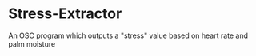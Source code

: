 # Stress-Extractor
An OSC program which outputs a "stress" value based on heart rate and palm moisture
